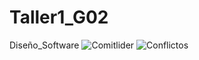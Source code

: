 # Taller1_G02
Diseño_Software
![Comitlider](https://github.com/user-attachments/assets/37ec8a63-a8dc-4eb4-a9bc-9800b96fc59e "imagen comit lider")
![Conflictos](https://github.com/user-attachments/assets/afdb0a87-d53f-4cd3-a4c6-ba2f0b8ea3d9 "conflictos")
